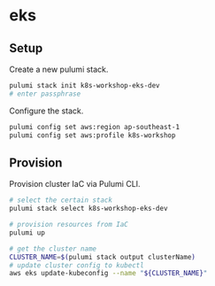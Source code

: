 # eks

## Setup

Create a new pulumi stack.

```bash
pulumi stack init k8s-workshop-eks-dev
# enter passphrase
```

Configure the stack.

```bash
pulumi config set aws:region ap-southeast-1
pulumi config set aws:profile k8s-workshop
```

## Provision

Provision cluster IaC via Pulumi CLI.

```bash
# select the certain stack
pulumi stack select k8s-workshop-eks-dev

# provision resources from IaC
pulumi up

# get the cluster name
CLUSTER_NAME=$(pulumi stack output clusterName)
# update cluster config to kubectl
aws eks update-kubeconfig --name "${CLUSTER_NAME}"
```
